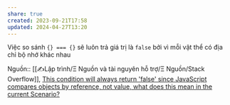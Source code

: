 ```yaml
---
share: true
created: 2023-09-21T17:58
updated: 2024-04-27T13:20
---
```

Việc so sánh `{} === {}` sẽ luôn trả giá trị là `false` bởi vì mỗi vật thể có địa chỉ bộ nhớ khác nhau

Nguồn:: [[✍️Lập trình/Ξ Nguồn và tài nguyên hỗ trợ/Ξ Nguồn/Stack Overflow]], [This condition will always return 'false' since JavaScript compares objects by reference, not value, what does this mean in the current Scenario?](https://stackoverflow.com/a/77140099/3416774)
